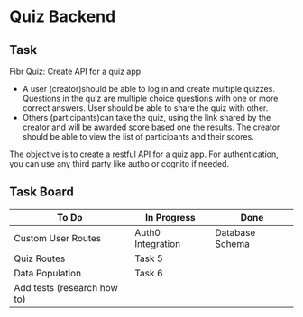 # Quiz Backend

## Task

Fibr Quiz: Create API for a quiz app

- A user (creator)should be able to log in and create multiple quizzes. Questions in the quiz are multiple choice questions with one or more correct answers. User should be able to share the quiz with other.
- Others (participants)can take the quiz, using the link shared by the creator and will be awarded score based one the results. The creator should be able to view the list of participants and their scores.

The objective is to create a restful API for a quiz app. For authentication, you can use any third party like autho or cognito if needed.

## Task Board

| To Do                       | In Progress       | Done            |
| --------------------------- | ----------------- | --------------- |
| Custom User Routes     | Auth0 Integration | Database Schema |
| Quiz Routes  | Task 5            |                 |
| Data Population| Task 6            |                 |
| Add tests (research how to) |                   |

